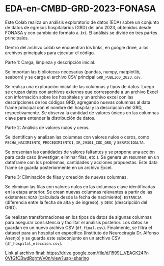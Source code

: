 # EDA-en-CMBD-GRD-2023-FONASA

Este Colab realiza un análisis exploratorio de datos (EDA) sobre un conjunto de datos de egresos hospitalarios (GRD) del año 2023, obtenidos desde FONASA y con cambio de formato a .txt.  El análisis se divide en tres partes principales.

Dentro del archivo colab se encuentran los links, en google drive, a los archivos principales para ejecutar el código.

Parte 1: Carga, limpieza y descripción inicial. 

Se importan las bibliotecas necesarias (pandas, numpy, matplotlib, seaborn) y se carga el archivo CSV principal `GRD_PUBLICO_2023.csv`.  

Se realiza una exploración inicial de las columnas y tipos de datos. Luego se cruzan datos con archivos externos que corresponde a un archivo Excel con información sobre los hospitales y un archivo excel con las descripciones de los códigos GRD, agregando nuevas columnas al data frame principal con el nombre del hospital y la descripción del GRD, respectivamente. Se observa la cantidad de valores únicos en las columnas clave para entender la distribución de datos.

Parte 2: Análisis de valores nulos y ceros.

Se identifican y analizan las columnas con valores nulos o ceros, como `FECHA_NACIMIENTO`, `PROCEDIMIENTO1`, `IR_29301_COD_GRD`, y `SERVICIOALTA`.  

Se presentan las cantidades de valores faltantes y se propone una acción para cada caso (investigar, eliminar filas, etc.). Se genera un resumen en un dataframe con los problemas, cantidades y acciones propuestas. Este data frame se guarda posteriormente en un archivo Excel.

Parte 3: Eliminación de filas y creación de nuevas columnas. 

Se eliminan las filas con valores nulos en las columnas clave identificadas en la etapa anterior. Se crean nuevas columnas relevantes a partir de las existentes: `EDAD` (calculada desde la fecha de nacimiento), `ESTANCIA` (diferencia entre la fecha de alta y de ingreso), y `DESC` (descripción del GRD). 

Se realizan transformaciones en los tipos de datos de algunas columnas para asegurar consistencia y facilitar el análisis posterior. Los datos se guardan en un nuevo archivo CSV (`df_final.csv`). Finalmente, se filtra el dataset para un hospital en específico (Instituto de Neurocirugía Dr. Alfonso Asenjo) y se guarda este subconjunto en un archivo CSV (`df_hospital_eleccion.csv`).

Link al archivo final: https://drive.google.com/file/d/1599L_VEAGK24Pr-0VfGfCBwdRgrmVv0n/view?usp=sharing
